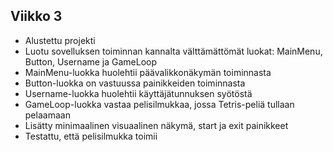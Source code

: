 ## Viikko 3

- Alustettu projekti
- Luotu sovelluksen toiminnan kannalta välttämättömät luokat: MainMenu, Button, Username ja GameLoop
- MainMenu-luokka huolehtii päävalikkonäkymän toiminnasta
- Button-luokka on vastuussa painikkeiden toiminnasta
- Username-luokka huolehtii käyttäjätunnuksen syötöstä
- GameLoop-luokka vastaa pelisilmukkaa, jossa Tetris-peliä tullaan pelaamaan
- Lisätty minimaalinen visuaalinen näkymä, start ja exit painikkeet
- Testattu, että pelisilmukka toimii

